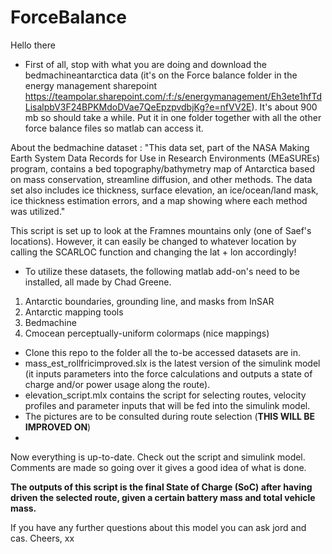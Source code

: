 # ForceBalance

Hello there

- First of all, stop with what you are doing and download the bedmachineantarctica data (it's on the Force balance folder in the energy management sharepoint https://teampolar.sharepoint.com/:f:/s/energymanagement/Eh3ete1hfTdLisalpbV3F24BPKMdoDVae7QeEpzpvdbjKg?e=nfVV2E). It's about 900 mb so should take a while. Put it in one folder together with all the other force balance files so matlab can access it.  

About the bedmachine dataset : "This data set, part of the NASA Making Earth System Data Records for Use in Research Environments (MEaSUREs) program, contains a bed topography/bathymetry map of Antarctica based on mass conservation, streamline diffusion, and other methods. The data set also includes ice thickness, surface elevation, an ice/ocean/land mask, ice thickness estimation errors, and a map showing where each method was utilized."

This script is set up to look at the Framnes mountains only (one of Saef's locations). However, it can easily be changed to whatever location by calling the SCARLOC function and changing the lat + lon accordingly!

- To utilize these datasets, the following matlab add-on's need to be installed, all made by Chad Greene.
1. Antarctic boundaries, grounding line, and masks from InSAR
2. Antarctic mapping tools
3. Bedmachine
4. Cmocean perceptually-uniform colormaps (nice mappings)
        
- Clone this repo to the folder all the to-be accessed datasets are in.
- mass_est_rollfricimproved.slx is the latest version of the simulink model (it inputs parameters into the force calculations and outputs a state of charge and/or power usage along the route).
- elevation_script.mlx contains the script for selecting routes, velocity profiles and parameter inputs that will be fed into the simulink model.
- The pictures are to be consulted during route selection (**THIS WILL BE IMPROVED ON**)
- 
Now everything is up-to-date. Check out the script and simulink model. Comments are made so going over it gives a good idea of what is done.

 **The outputs of this script is the final State of Charge (SoC) after having driven the selected route, given a certain battery mass and total vehicle mass.**

If you have any further questions about this model you can ask jord and cas. Cheers, xx
